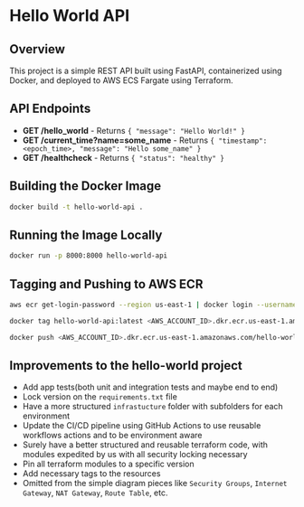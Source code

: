 # Hello World API

## Overview

This project is a simple REST API built using FastAPI, containerized using Docker, and deployed to AWS ECS Fargate using Terraform.

## API Endpoints

- **GET /hello_world** - Returns `{ "message": "Hello World!" }`
- **GET /current_time?name=some_name** - Returns `{ "timestamp": <epoch_time>, "message": "Hello some_name" }`
- **GET /healthcheck** - Returns `{ "status": "healthy" }`

## Building the Docker Image

```sh
docker build -t hello-world-api .
```

## Running the Image Locally

```sh
docker run -p 8000:8000 hello-world-api
```

## Tagging and Pushing to AWS ECR

```sh
aws ecr get-login-password --region us-east-1 | docker login --username AWS --password-stdin <AWS_ACCOUNT_ID>.dkr.ecr.us-east-1.amazonaws.com

docker tag hello-world-api:latest <AWS_ACCOUNT_ID>.dkr.ecr.us-east-1.amazonaws.com/hello-world-api:latest

docker push <AWS_ACCOUNT_ID>.dkr.ecr.us-east-1.amazonaws.com/hello-world-api:latest
```

## Improvements to the hello-world project

- Add app tests(both unit and integration tests and maybe end to end)
- Lock version on the `requirements.txt` file
- Have a more structured `infrastucture` folder with subfolders for each environment
- Update the CI/CD pipeline using GitHub Actions to use reusable workflows actions and to be environment aware
- Surely have a better structured and reusable terraform code, with modules expedited by us with all security locking necessary
- Pin all terraform modules to a specific version
- Add necessary tags to the resources
- Omitted from the simple diagram pieces like `Security Groups`, `Internet Gateway`, `NAT Gateway`, `Route Table`, etc.
